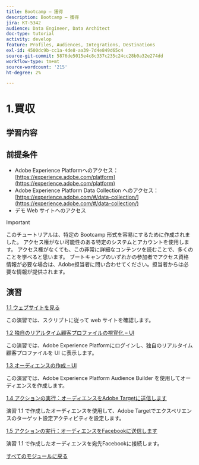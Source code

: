 ```yaml
---
title: Bootcamp – 獲得
description: Bootcamp – 獲得
jira: KT-5342
audience: Data Engineer, Data Architect
doc-type: tutorial
activity: develop
feature: Profiles, Audiences, Integrations, Destinations
exl-id: 4500dc9b-cc1a-4de8-aa39-7d4e849d65c4
source-git-commit: 5876de5015e4c8c337c235c24cc28b0a32e274dd
workflow-type: tm+mt
source-wordcount: '215'
ht-degree: 2%

---
```


# 1.買収

## 学習内容

## 前提条件

- Adobe Experience Platformへのアクセス：[https://experience.adobe.com/platform](https://experience.adobe.com/platform)
- Adobe Experience Platform Data Collection へのアクセス：[https://experience.adobe.com/#/data-collection/](https://experience.adobe.com/#/data-collection/)
- デモ Web サイトへのアクセス

>[!IMPORTANT]
>
>このチュートリアルは、特定の Bootcamp 形式を容易にするために作成されました。 アクセス権がない可能性のある特定のシステムとアカウントを使用します。 アクセス権がなくても、この非常に詳細なコンテンツを読むことで、多くのことを学べると思います。 ブートキャンプのいずれかの参加者でアクセス資格情報が必要な場合は、Adobe担当者に問い合わせてください。担当者からは必要な情報が提供されます。

## 演習

[1.1 ウェブサイトを見る](./ex1.md)

この演習では、スクリプトに従って web サイトを確認します。

[1.2 独自のリアルタイム顧客プロファイルの視覚化 – UI](./ex2.md)

この演習では、Adobe Experience Platformにログインし、独自のリアルタイム顧客プロファイルを UI に表示します。

[1.3 オーディエンスの作成 – UI](./ex3.md)

この演習では、Adobe Experience Platform Audience Builder を使用してオーディエンスを作成します。

[1.4 アクションの実行：オーディエンスをAdobe Targetに送信します](./ex4.md)

演習 1.1 で作成したオーディエンスを使用して、Adobe Targetでエクスペリエンスのターゲット設定アクティビティを設定します。

[1.5 アクションの実行：オーディエンスをFacebookに送信します](./ex5.md)

演習 1.1 で作成したオーディエンスを宛先Facebookに接続します。

[すべてのモジュールに戻る](../../overview.md)
